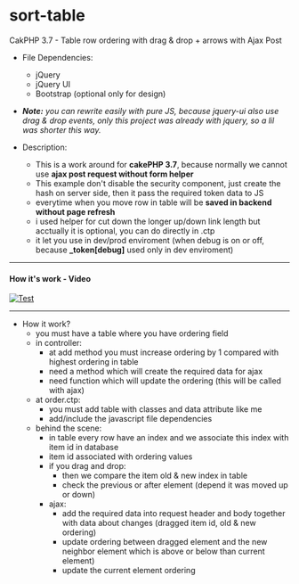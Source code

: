 # sort-table
CakPHP 3.7 - Table row ordering with drag &amp; drop + arrows with Ajax Post

* File Dependencies:
  * jQuery
  * jQuery UI
  * Bootstrap (optional only for design)
  
* ***Note:** you can rewrite easily with pure JS, because jquery-ui also use drag & drop events, only this project was already with jquery, so a lil was shorter this way.*

* Description: 
   * This is a work around for **cakePHP 3.7**, because normally we cannot use **ajax post request without form helper**
   * This example don't disable the security component, just create the hash on server side, then it pass the required token data to JS
   * everytime when you move row in table will be **saved in backend without page refresh** 
   * i used helper for cut down the longer up/down link length but acctually it is optional, you can do directly in .ctp
   * it let you use in dev/prod enviroment (when debug is on or off, because **_token[debug]** used only in dev enviroment)
   
 ----------------------------------------------

#### How it's work - Video
[![Test](http://img.youtube.com/vi/56bToLILT7E/0.jpg)](http://www.youtube.com/watch?v=56bToLILT7E)

--------------------------------------------

* How it work?
   * you must have a table where you have ordering field
   * in controller:
      * at add method you must increase ordering by 1 compared with highest ordering in table
      * need a method which will create the required data for ajax
      * need function  which will update the ordering (this will be called with ajax)
   * at order.ctp:
      * you must add table with classes and data attribute like me
      * add/include the javascript file dependencies
   * behind the scene:
      * in table every row have an index and we associate this index with item id in database
      * item id associated with ordering values
      * if you drag and drop:
          * then we compare the item old & new index in table
          * check the previous or after element (depend it was moved up or down)
      * ajax:
          * add the required data into request header and body together with data about changes (dragged item id, old & new ordering)
          * update ordering between dragged element and the new neighbor element which is above or below than current element)
          * update the current element ordering
   
